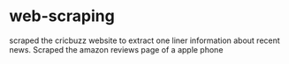 # web-scraping
scraped the cricbuzz website to extract one liner information about recent news.
Scraped the amazon reviews page of a apple phone
